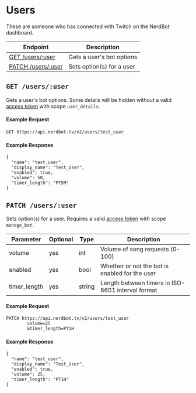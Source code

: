 # Users

These are someone who has connected with Twitch on the NerdBot dashboard.

|Endpoint|Description|
|---|---|
|[GET /users/:user](#get-usersuser)|Gets a user's bot options|
|[PATCH /users/:user](#patch-usersuser)|Sets option(s) for a user|

## `GET /users/:user`
Gets a user's bot options. Some details will be hidden without a valid [access token](../authentication.md) with scope `user_details`.

#### Example Request
    GET https://api.nerdbot.tv/v2/users/test_user
#### Example Response
    {
      "name": "test_user",
      "display_name": "Test_User",
      "enabled": true,
      "volume": 50,
      "timer_length": "PT5M"
    }
    
## `PATCH /users/:user`
Sets option(s) for a user. Requires a valid [access token](../authentication.md) with scope `manage_bot`.

|Parameter|Optional|Type|Description|
|---|---|---|---|
|volume|yes|int|Volume of song requests (0-100)|
|enabled|yes|bool|Whether or not the bot is enabled for the user|
|timer_length|yes|string|Length between timers in ISO-8601 interval format|

#### Example Request
    PATCH https://api.nerdbot.tv/v2/users/test_user
            volume=25
            &timer_length=PT1H
#### Example Response
    {
      "name": "test_user",
      "display_name": "Test_User",
      "enabled": true,
      "volume": 25,
      "timer_length": "PT1H"
    }
